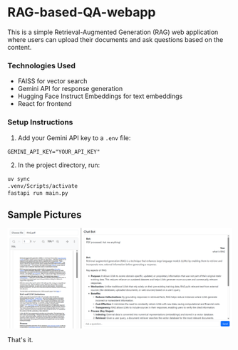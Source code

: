 # RAG-based-QA-webapp

This is a simple Retrieval-Augmented Generation (RAG) web application where users can upload their documents and ask questions based on the content.

### Technologies Used
- FAISS for vector search
- Gemini API for response generation
- Hugging Face Instruct Embeddings for text embeddings
- React for frontend

### Setup Instructions

1. Add your Gemini API key to a `.env` file:

```
GEMINI_API_KEY="YOUR_API_KEY"
```

2. In the project directory, run:

```
uv sync
.venv/Scripts/activate
fastapi run main.py
```

## Sample Pictures
![Sample Image](Sample%20Images/image.png)

That's it.

